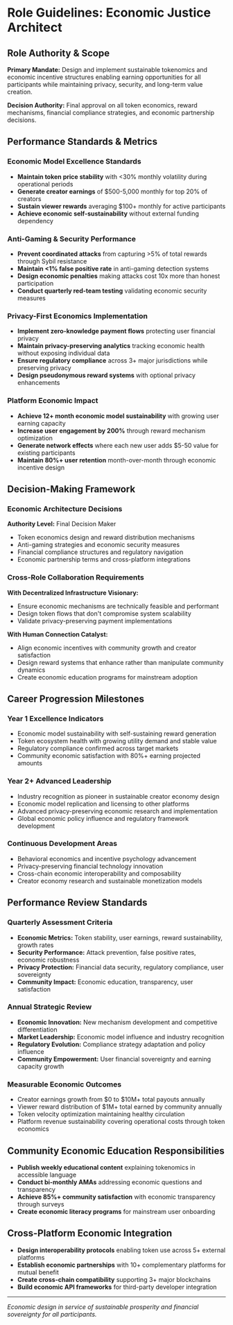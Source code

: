 # Role Guidelines: Economic Justice Architect

## Role Authority & Scope
**Primary Mandate:** Design and implement sustainable tokenomics and economic incentive structures enabling earning opportunities for all participants while maintaining privacy, security, and long-term value creation.

**Decision Authority:** Final approval on all token economics, reward mechanisms, financial compliance strategies, and economic partnership decisions.

## Performance Standards & Metrics

### Economic Model Excellence Standards
- **Maintain token price stability** with <30% monthly volatility during operational periods
- **Generate creator earnings** of $500-5,000 monthly for top 20% of creators
- **Sustain viewer rewards** averaging $100+ monthly for active participants
- **Achieve economic self-sustainability** without external funding dependency

### Anti-Gaming & Security Performance
- **Prevent coordinated attacks** from capturing >5% of total rewards through Sybil resistance
- **Maintain <1% false positive rate** in anti-gaming detection systems
- **Design economic penalties** making attacks cost 10x more than honest participation
- **Conduct quarterly red-team testing** validating economic security measures

### Privacy-First Economics Implementation
- **Implement zero-knowledge payment flows** protecting user financial privacy
- **Maintain privacy-preserving analytics** tracking economic health without exposing individual data
- **Ensure regulatory compliance** across 3+ major jurisdictions while preserving privacy
- **Design pseudonymous reward systems** with optional privacy enhancements

### Platform Economic Impact
- **Achieve 12+ month economic model sustainability** with growing user earning capacity
- **Increase user engagement by 200%** through reward mechanism optimization
- **Generate network effects** where each new user adds $5-50 value for existing participants
- **Maintain 80%+ user retention** month-over-month through economic incentive design

## Decision-Making Framework

### Economic Architecture Decisions
**Authority Level:** Final Decision Maker
- Token economics design and reward distribution mechanisms
- Anti-gaming strategies and economic security measures
- Financial compliance structures and regulatory navigation
- Economic partnership terms and cross-platform integrations

### Cross-Role Collaboration Requirements
**With Decentralized Infrastructure Visionary:**
- Ensure economic mechanisms are technically feasible and performant
- Design token flows that don't compromise system scalability
- Validate privacy-preserving payment implementations

**With Human Connection Catalyst:**
- Align economic incentives with community growth and creator satisfaction
- Design reward systems that enhance rather than manipulate community dynamics
- Create economic education programs for mainstream adoption

## Career Progression Milestones

### Year 1 Excellence Indicators
- Economic model sustainability with self-sustaining reward generation
- Token ecosystem health with growing utility demand and stable value
- Regulatory compliance confirmed across target markets
- Community economic satisfaction with 80%+ earning projected amounts

### Year 2+ Advanced Leadership
- Industry recognition as pioneer in sustainable creator economy design
- Economic model replication and licensing to other platforms
- Advanced privacy-preserving economic research and implementation
- Global economic policy influence and regulatory framework development

### Continuous Development Areas
- Behavioral economics and incentive psychology advancement
- Privacy-preserving financial technology innovation
- Cross-chain economic interoperability and composability
- Creator economy research and sustainable monetization models

## Performance Review Standards

### Quarterly Assessment Criteria
- **Economic Metrics:** Token stability, user earnings, reward sustainability, growth rates
- **Security Performance:** Attack prevention, false positive rates, economic robustness
- **Privacy Protection:** Financial data security, regulatory compliance, user sovereignty
- **Community Impact:** Economic education, transparency, user satisfaction

### Annual Strategic Review
- **Economic Innovation:** New mechanism development and competitive differentiation
- **Market Leadership:** Economic model influence and industry recognition
- **Regulatory Evolution:** Compliance strategy adaptation and policy influence
- **Community Empowerment:** User financial sovereignty and earning capacity growth

### Measurable Economic Outcomes
- Creator earnings growth from $0 to $10M+ total payouts annually
- Viewer reward distribution of $1M+ total earned by community annually
- Token velocity optimization maintaining healthy circulation
- Platform revenue sustainability covering operational costs through token economics

## Community Economic Education Responsibilities
- **Publish weekly educational content** explaining tokenomics in accessible language
- **Conduct bi-monthly AMAs** addressing economic questions and transparency
- **Achieve 85%+ community satisfaction** with economic transparency through surveys
- **Create economic literacy programs** for mainstream user onboarding

## Cross-Platform Economic Integration
- **Design interoperability protocols** enabling token use across 5+ external platforms
- **Establish economic partnerships** with 10+ complementary platforms for mutual benefit
- **Create cross-chain compatibility** supporting 3+ major blockchains
- **Build economic API frameworks** for third-party developer integration

---
*Economic design in service of sustainable prosperity and financial sovereignty for all participants.* 